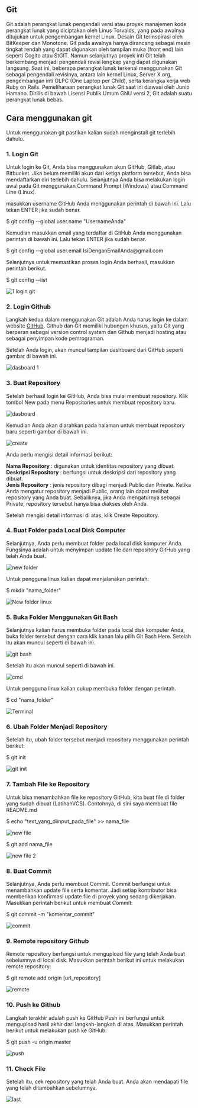 <h2>Git</h2>
Git adalah perangkat lunak pengendali versi atau proyek manajemen kode perangkat lunak yang diciptakan oleh Linus Torvalds, yang pada awalnya ditujukan untuk pengembangan kernel Linux. Desain Git terinspirasi oleh BitKeeper dan Monotone. Git pada awalnya hanya dirancang sebagai mesin tingkat rendah yang dapat digunakan oleh tampilan muka (front end) lain seperti Cogito atau StGIT. Namun selanjutnya proyek inti Git telah berkembang menjadi pengendali revisi lengkap yang dapat digunakan langsung. Saat ini, beberapa perangkat lunak terkenal menggunakan Git sebagai pengendali revisinya, antara lain kernel Linux, Server X.org, pengembangan inti OLPC (One Laptop per Child), serta kerangka kerja web Ruby on Rails. Pemeliharaan perangkat lunak Git saat ini diawasi oleh Junio Hamano. Dirilis di bawah Lisensi Publik Umum GNU versi 2, Git adalah suatu perangkat lunak bebas. 

<h2>Cara menggunakan git</h2>
<p>Untuk menggunakan git pastikan kalian sudah menginstall git terlebih dahulu.</p>

<h3>1. Login Git</h3>
<p>Untuk login ke Git, Anda bisa menggunakan akun GitHub, Gitlab, atau Bitbucket. Jika belum memiliki akun dari ketiga platform tersebut, Anda bisa mendaftarkan diri terlebih dahulu. Selanjutnya Anda bisa melakukan login awal pada Git  menggunakan Command Prompt  (Windows) atau Command Line (Linux).</p>

<p>masukkan username GitHub Anda menggunakan perintah di bawah ini. Lalu tekan ENTER jika sudah benar.</p>
<p>$ git config --global user.name "UsernameAnda"</p>
<p>Kemudian masukkan email yang terdaftar di GitHub Anda menggunakan perintah di bawah  ini. Lalu tekan ENTER jika sudah benar.</p>
<p>$ git config --global user.email IsiDenganEmailAnda@gmail.com</p>
<p>Selanjutnya untuk memastikan proses login Anda berhasil, masukkan perintah berikut.</p>
<p>$ git config --list</p>

![1 login git](https://user-images.githubusercontent.com/123666514/215147495-68789af4-bc45-4aa6-adb9-0b1535868eae.png)

<h3>2. Login Github</h3>
<p>Langkah kedua dalam menggunakan Git adalah Anda harus login ke dalam website <a href="https://github.com">GitHub</a>. Github dan Git memiliki hubungan khusus, yaitu Git yang berperan sebagai version control system dan Github menjadi hosting atau sebagai penyimpan kode pemrograman.</p>

<p>Setelah Anda login, akan muncul tampilan dashboard dari GitHub seperti  gambar di bawah ini.</p>

![dasboard 1](https://user-images.githubusercontent.com/123666514/215257558-99514e0c-29c1-4e3c-ac4a-75eb766d3cda.PNG)


<h3>3. Buat Repository</h3>
<p>Setelah berhasil login ke GitHub, Anda bisa mulai membuat repository. Klik tombol New pada menu Repositories untuk membuat repository baru.</p>

![dasboard](https://user-images.githubusercontent.com/123666514/215257511-cf0de684-ca15-4ed6-8ff8-36bf5ed88f8e.PNG)

<p>Kemudian Anda akan diarahkan pada halaman untuk membuat repository baru seperti gambar di bawah ini.</p>

![create](https://user-images.githubusercontent.com/123666514/215257569-0b6b57fd-e891-4b33-b563-cbcb4498f847.PNG)

<p>Anda perlu mengisi detail informasi berikut:</p>

  <b>Nama Repository</b> : digunakan untuk identitas repository yang dibuat.<br>
  <b>Deskripsi Repository</b> : berfungsi untuk deskripsi dari repository yang dibuat.<br>
  <b>Jenis Repository</b> : jenis repository  dibagi menjadi Public dan Private. Ketika Anda mengatur repository menjadi Public, orang lain dapat melihat repository yang Anda buat. Sebaliknya, jika Anda mengaturnya sebagai Private, repository tersebut hanya bisa diakses oleh Anda.

<p>Setelah mengisi detail informasi di atas, klik Create Repository.</p>

<h3>4. Buat Folder pada Local Disk Computer</h3>
<p>Selanjutnya, Anda perlu membuat folder pada local disk komputer Anda. Fungsinya adalah untuk menyimpan update file dari repository GitHub yang telah Anda buat.</p>

![new folder](https://user-images.githubusercontent.com/123666514/215281654-16940211-3e34-4463-b551-562ba4182a64.PNG)

<p>Untuk pengguna linux kalian dapat menjalanakan perintah:</p>
<p>$ mkdir "nama_folder"</p>

![New folder linux](https://user-images.githubusercontent.com/123666514/215281896-4145f8dd-3148-478a-855e-117b85118105.PNG)

<h3>5. Buka Folder Menggunakan Git Bash</h3>
<p>Selanjutnya kalian harus membuka folder pada local disk komputer Anda,  buka folder tersebut dengan cara klik kanan lalu pilih Git Bash Here. Setelah itu akan muncul seperti di bawah ini.</p>

![git bash](https://user-images.githubusercontent.com/123666514/215282103-1cde7285-678e-4cd3-b5c2-92581f278b07.PNG)

<p> Setelah itu akan muncul seperti di bawah ini.</p>

![cmd](https://user-images.githubusercontent.com/123666514/215282197-dc57872d-b6dd-4ec3-8a58-d7869e79f5d3.PNG)

<p>Untuk pengguna linux kalian cukup membuka folder dengan perintah.</p>
<p>$ cd "nama_folder"</p>

![Terminal](https://user-images.githubusercontent.com/123666514/215282410-87209e37-ae96-4f16-aac3-c52b9154f711.PNG)

<h3>6. Ubah Folder Menjadi Repository</h3>
<p>Setelah itu, ubah folder tersebut menjadi repository menggunakan perintah berikut:</p>
<p>$ git init</p>

![git init](https://user-images.githubusercontent.com/123666514/215282505-0d4382b0-9139-4e58-abeb-70817eb20821.PNG)

<h3>7. Tambah File ke Repository</h3>
<p>Untuk bisa menambahkan file ke repository GitHub, kita buat file di folder yang sudah dibuat (LatihanVCS). Contohnya, di sini saya membuat file README.md</p>
<p>$ echo "text_yang_diinput_pada_file" >> nama_file</p>

![new file](https://user-images.githubusercontent.com/123666514/215283286-0f70affc-b72c-4219-b48a-349ce0b458ae.PNG)

<p>$ git add nama_file</p>

![new file 2](https://user-images.githubusercontent.com/123666514/215283289-6767fd52-6efc-484f-ae37-8a020aebea4e.PNG)

<h3>8. Buat Commit</h3>
<p>Selanjutnya, Anda perlu membuat Commit. Commit berfungsi untuk menambahkan update file serta komentar. Jadi setiap kontributor bisa memberikan konfirmasi update file di proyek yang sedang dikerjakan. Masukkan perintah berikut untuk membuat Commit:</p>
<p>$ git commit -m "komentar_commit"</p>

![commit](https://user-images.githubusercontent.com/123666514/215283538-1a28a343-533f-43c1-8642-70924ed9b64c.PNG)

<h3>9. Remote repository Github</h3>
<p>Remote repository berfungsi untuk mengupload file yang telah Anda buat sebelumnya di local disk. Masukkan perintah berikut ini untuk melakukan remote repository:</p>
<p>$ git remote add origin [url_repository]</p>

![remote](https://user-images.githubusercontent.com/123666514/215284025-9cc502d8-b3cd-4f96-99d3-2af78a496fb8.PNG)

<h3>10. Push ke Github</h3>
<p>Langkah terakhir adalah push ke GitHub Push ini berfungsi untuk mengupload hasil akhir dari langkah-langkah di atas. Masukkan perintah berikut untuk melakukan push ke GitHub:</p>
<p>$ git push -u origin master</p>

![push](https://user-images.githubusercontent.com/123666514/215287411-4ff2e38e-15f4-46a0-a8c3-ca750c09dc08.PNG)

<h3>11. Check File</h3>
<p>Setelah itu, cek repository yang telah Anda buat. Anda akan mendapati file yang telah ditambahkan sebelumnya.</p>

![last](https://user-images.githubusercontent.com/123666514/215287559-25028253-ef4c-4d01-ace0-4263985401f5.PNG)
